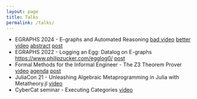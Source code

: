 ```yaml
---
layout: page
title: Talks
permalink: /talks/
---
```


- EGRAPHS 2024 - E-graphs and Automated Reasoning [bad video](https://www.youtube.com/watch?v=XW8yl7OGNwk&pp=ygUfZWdyYXBocyBhbmQgYXV0b21hdGVkIHJlYXNvbmluZw%3D%3D) [better video](https://www.youtube.com/watch?v=74VP0SbNHDE&ab_channel=PhilipZucker) [abstract](https://github.com/philzook58/egraphs2024-talk/blob/main/egraphs2024.pdf) [post](https://www.philipzucker.com/egraph2024_talk_done/)
- EGRAPHS 2022 - Logging an Egg: Datalog on E-graphs <https://www.philipzucker.com/egglog0/> [post](https://www.philipzucker.com/pldi22-notes/)
- Formal Methods for the Informal Engineer - The Z3 Theorem Prover [video](https://www.youtube.com/watch?v=56IIrBZy9Rc&ab_channel=BroadInstitute) [agenda](https://fmie2021.github.io/agenda.html) [post](https://www.philipzucker.com/z3-talk-notes/)
- JuliaCon 21 - Unleashing Algebraic Metaprogramming in Julia with Metatheory.jl [video](https://www.youtube.com/watch?v=tdXfsTliRJk&ab_channel=TheJuliaProgrammingLanguage)
- CyberCat seminar - Executing Categories [video](https://www.youtube.com/watch?v=ZnsY2QriWnE&ab_channel=CyberCatInstitute)
